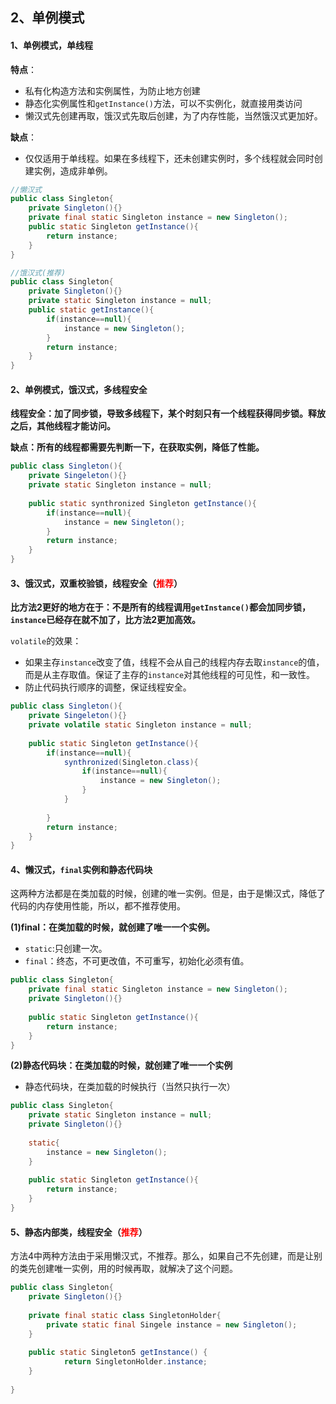 ## 2、单例模式

#### 1、单例模式，单线程

**特点**：

- 私有化构造方法和实例属性，为防止地方创建
- 静态化实例属性和`getInstance()`方法，可以不实例化，就直接用类访问
- 懒汉式先创建再取，饿汉式先取后创建，为了内存性能，当然饿汉式更加好。

**缺点**：

- 仅仅适用于单线程。如果在多线程下，还未创建实例时，多个线程就会同时创建实例，造成非单例。

~~~java
//懒汉式
public class Singleton{
    private Singleton(){}
    private final static Singleton instance = new Singleton();
    public static Singleton getInstance(){
        return instance;
    }
}

//饿汉式(推荐)
public class Singleton{
    private Singleton(){}
    private static Singleton instance = null;
    public static getInstance(){
        if(instance==null){
            instance = new Singleton();
        }
        return instance;
    }
}
~~~



#### 2、单例模式，饿汉式，多线程安全

**线程安全：加了同步锁，导致多线程下，某个时刻只有一个线程获得同步锁。释放之后，其他线程才能访问。**

**缺点：所有的线程都需要先判断一下，在获取实例，降低了性能。**

~~~java
public class Singleton(){
    private Singeleton(){}
    private static Singleton instance = null;
    
    public static synthronized Singleton getInstance(){
        if(instance==null){
            instance = new Singleton();
        }
        return instance;
    } 
}
~~~



#### 3、饿汉式，双重校验锁，线程安全（<font color="red">推荐</font>）

​	**比方法2更好的地方在于：不是所有的线程调用`getInstance()`都会加同步锁，`instance`已经存在就不加了，比方法2更加高效。**



`volatile`的效果：

- 如果主存`instance`改变了值，线程不会从自己的线程内存去取`instance`的值，而是从主存取值。保证了主存的`instance`对其他线程的可见性，和一致性。
- 防止代码执行顺序的调整，保证线程安全。

```java
public class Singleton(){
    private Singeleton(){}
    private volatile static Singleton instance = null;
    
    public static Singleton getInstance(){
        if(instance==null){
            synthronized(Singleton.class){
                if(instance==null){
                    instance = new Singleton();
                }
            }
            
        }
        return instance;
    } 
}
```



#### 4、懒汉式，`final`实例和静态代码块

这两种方法都是在类加载的时候，创建的唯一实例。但是，由于是懒汉式，降低了代码的内存使用性能，所以，都不推荐使用。



**(1)final：在类加载的时候，就创建了唯一一个实例。**

- `static`:只创建一次。
- `final`：终态，不可更改值，不可重写，初始化必须有值。

```java
public class Singleton{
    private final static Singleton instance = new Singleton();
    private Singleton(){}
    
    public static Singleton getInstance(){
        return instance;
    }
}
```



**(2)静态代码块：在类加载的时候，就创建了唯一一个实例**

- 静态代码块，在类加载的时候执行（当然只执行一次）

```java
public class Singleton{
    private static Singleton instance = null;
    private Singleton(){}
    
    static{
        instance = new Singleton();
    }
    
    public static Singleton getInstance(){
        return instance;
    }
}
```



#### 5、静态内部类，线程安全（<font color="red">推荐</font>）

方法4中两种方法由于采用懒汉式，不推荐。那么，如果自己不先创建，而是让别的类先创建唯一实例，用的时候再取，就解决了这个问题。

```java
public class Singleton{
    private Singleton(){}
    
    private final static class SingletonHolder{
        private static final Singele instance = new Singleton();
    }
    
    public static Singleton5 getInstance() {
            return SingletonHolder.instance;
    }
    
}
```





